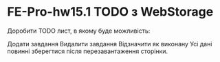 # FE-Pro-hw15.1 TODO з WebStorage

Доробити TODO лист, в якому буде можливість:

Додати завдання
Видалити завдання
Відзначити як виконану
Усі дані повинні зберегтися після перезавантаження сторінки.